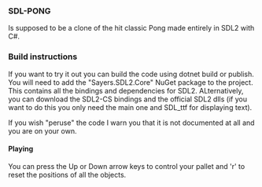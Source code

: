### SDL-PONG
Is supposed to be a clone of the hit classic Pong made entirely in SDL2 with C#.

### Build instructions
If you want to try it out you can build the code using dotnet build or publish. You will need to add the "Sayers.SDL2.Core" NuGet package to the project. This contains all the bindings and dependencies for SDL2.
ALternatively, you can download the SDL2-CS bindings and the official SDL2 dlls (if you want to do this you only need the main one and SDL_ttf for displaying text).

If you wish "peruse" the code I warn you that it is not documented at all and you are on your own.

#### Playing
You can press the Up or Down arrow keys to control your pallet and 'r' to reset the positions of all the objects.
